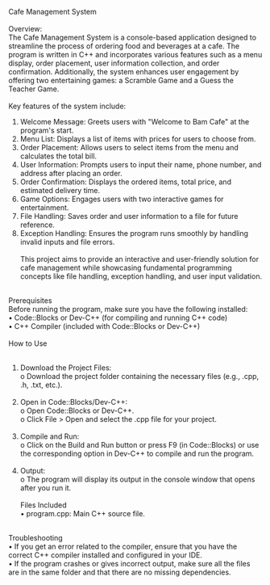 Cafe Management System</br></br>
Overview:</br>
The Cafe Management System is a console-based application designed to streamline the process of ordering food and beverages at a cafe. The program is written in C++ and incorporates various features such as a menu display, order placement, user information collection, and order confirmation. Additionally, the system enhances user engagement by offering two entertaining games: a Scramble Game and a Guess the Teacher Game.</br></br>
Key features of the system include:</br>
1.	Welcome Message: Greets users with "Welcome to Bam Cafe" at the program's start.</br>
2.	Menu List: Displays a list of items with prices for users to choose from.</br>
3.	Order Placement: Allows users to select items from the menu and calculates the total bill.</br>
4.	User Information: Prompts users to input their name, phone number, and address after placing an order.</br>
5.	Order Confirmation: Displays the ordered items, total price, and estimated delivery time.</br>
6.	Game Options: Engages users with two interactive games for entertainment.</br>
7.	File Handling: Saves order and user information to a file for future reference.</br>
8.	Exception Handling: Ensures the program runs smoothly by handling invalid inputs and file errors.</br></br>
This project aims to provide an interactive and user-friendly solution for cafe management while showcasing fundamental programming concepts like file handling, exception handling, and user input validation.</br></br>

Prerequisites</br>
Before running the program, make sure you have the following installed:</br>
•	Code::Blocks or Dev-C++ (for compiling and running C++ code)</br>
•	C++ Compiler (included with Code::Blocks or Dev-C++)</br></br>
How to Use</br></br>
1.	Download the Project Files:</br>
o	Download the project folder containing the necessary files (e.g., .cpp, .h, .txt, etc.).</br></br>
2.	Open in Code::Blocks/Dev-C++:</br>
o	Open Code::Blocks or Dev-C++.</br>
o	Click File > Open and select the .cpp file for your project.</br></br>
3.	Compile and Run:</br>
o	Click on the Build and Run button or press F9 (in Code::Blocks) or use the corresponding option in Dev-C++ to compile and run the program.</br></br>
4.	Output:</br>
o	The program will display its output in the console window that opens after you run it.</br></br>
Files Included</br>
•	program.cpp: Main C++ source file.</br>
</br>
Troubleshooting</br>
•	If you get an error related to the compiler, ensure that you have the correct C++ compiler installed and configured in your IDE.</br>
•	If the program crashes or gives incorrect output, make sure all the files are in the same folder and that there are no missing dependencies.</br>

